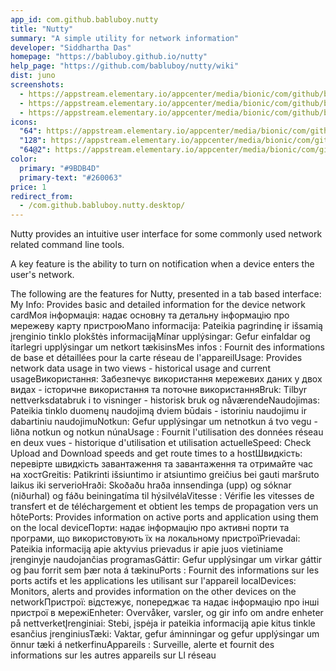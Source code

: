 ```yaml
---
app_id: com.github.babluboy.nutty
title: "Nutty"
summary: "A simple utility for network information"
developer: "Siddhartha Das"
homepage: "https://babluboy.github.io/nutty"
help_page: "https://github.com/babluboy/nutty/wiki"
dist: juno
screenshots:
  - https://appstream.elementary.io/appcenter/media/bionic/com/github/babluboy.nutty/614E4FDE7514260E2CF305712261C8CB/screenshots/image-1_orig.png
  - https://appstream.elementary.io/appcenter/media/bionic/com/github/babluboy.nutty/614E4FDE7514260E2CF305712261C8CB/screenshots/image-2_orig.png
  - https://appstream.elementary.io/appcenter/media/bionic/com/github/babluboy.nutty/614E4FDE7514260E2CF305712261C8CB/screenshots/image-3_orig.png
icons:
  "64": https://appstream.elementary.io/appcenter/media/bionic/com/github/babluboy.nutty/614E4FDE7514260E2CF305712261C8CB/icons/64x64/com.github.babluboy.nutty_com.github.babluboy.nutty.png
  "128": https://appstream.elementary.io/appcenter/media/bionic/com/github/babluboy.nutty/614E4FDE7514260E2CF305712261C8CB/icons/128x128/com.github.babluboy.nutty_com.github.babluboy.nutty.png
  "64@2": https://appstream.elementary.io/appcenter/media/bionic/com/github/babluboy.nutty/614E4FDE7514260E2CF305712261C8CB/icons/64x64@2/com.github.babluboy.nutty_com.github.babluboy.nutty.png
color:
  primary: "#9BDB4D"
  primary-text: "#260063"
price: 1
redirect_from:
  - /com.github.babluboy.nutty.desktop/
---
```


<p>Nutty provides an intuitive user interface for some commonly used network related command line tools.</p>
<p>A key feature is the ability to turn on notification when a device enters the user&apos;s network.</p>
<p>The following are the features for Nutty, presented in a tab based interface:
            My Info: Provides basic and detailed information for the device network cardМоя інформація: надає основну
та детальну інформацію про мережеву карту пристроюMano informacija: Pateikia pagrindinę ir išsamią įrenginio tinklo plokštės informacijąMínar upplýsingar: Gefur einfaldar og ítarlegri upplýsingar um netkort tækisinsMes infos : Fournit des informations de base et détaillées pour la carte réseau de l&apos;appareilUsage: Provides network data usage in two views - historical usage and current usageВикористання: Забезпечує використання мережевих даних у двох видах - історичне використання та поточне використанняBruk: Tilbyr nettverksdatabruk i to visninger - historisk bruk og nåværendeNaudojimas: Pateikia tinklo duomenų naudojimą dviem būdais - istoriniu naudojimu ir dabartiniu naudojimuNotkun: Gefur upplýsingar um netnotkun á tvo vegu - liðna notkun og notkun núnaUsage : Fournit l&apos;utilisation des données réseau en deux vues - historique d&apos;utilisation et utilisation actuelleSpeed: Check Upload and Download speeds and get route times to a hostШвидкість: перевірте швидкість завантаження та завантаження та отримайте час на хостGreitis: Patikrinti išsiuntimo ir atsiuntimo greičius bei gauti maršruto laikus iki serverioHraði: Skoðaðu hraða innsendinga (upp) og sóknar (niðurhal) og fáðu beiningatíma til hýsilvélaVitesse : Vérifie les vitesses de transfert et de téléchargement et obtient les temps de propagation vers un hôtePorts: Provides information on active ports and application using them on the local deviceПорти: надає інформацію про активні порти та програми, що використовують їх на локальному пристроїPrievadai: Pateikia informaciją apie aktyvius prievadus ir apie juos vietiniame įrenginyje naudojančias programasGáttir: Gefur upplýsingar um virkar gáttir og þau forrit sem þær nota á tækinuPorts : Fournit des informations sur les ports actifs et les applications les utilisant sur l&apos;appareil localDevices: Monitors, alerts and provides information on the other devices on the networkПристрої: відстежує, попереджає та надає інформацію про інші пристрої в мережіEnheter: Overvåker, varsler, og gir info om andre enheter på nettverketĮrenginiai: Stebi, įspėja ir pateikia informaciją apie kitus tinkle esančius įrenginiusTæki: Vaktar, gefur áminningar og gefur upplýsingar um önnur tæki á netkerfinuAppareils : Surveille, alerte et fournit des informations sur les autres appareils sur Ll réseau</p>